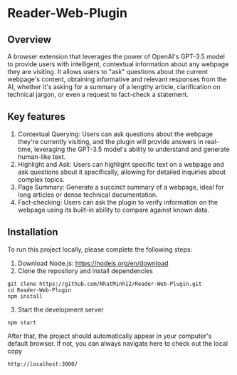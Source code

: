 # Reader-Web-Plugin

## Overview

A browser extension that leverages the power of OpenAI's GPT-3.5 model to provide users with intelligent, contextual information about any webpage they are visiting.
It allows users to "ask" questions about the current webpage's content, obtaining informative and relevant responses from the AI, whether it's asking for a summary of a lengthy article, clarification on technical jargon, or even a request to fact-check a statement.

## Key features

1. Contextual Querying: Users can ask questions about the webpage they're currently visiting, and the plugin will provide answers in real-time, leveraging the GPT-3.5 model's ability to understand and generate human-like text.
2. Highlight and Ask: Users can highlight specific text on a webpage and ask questions about it specifically, allowing for detailed inquiries about complex topics.
3. Page Summary: Generate a succinct summary of a webpage, ideal for long articles or dense technical documentation.
4. Fact-checking: Users can ask the plugin to verify information on the webpage using its built-in ability to compare against known data.

## Installation
To run this project locally, please complete the following steps:
1. Download Node.js: https://nodejs.org/en/download
2. Clone the repository and install dependencies
```
git clone https://github.com/NhatMinh12/Reader-Web-Plugin.git
cd Reader-Web-Plugin
npm install
```
3. Start the development server
```
npm start
```
After that, the project should automatically appear in your computer's default browser. If not, you can always navigate here to check out the local copy
```
http://localhost:3000/
```